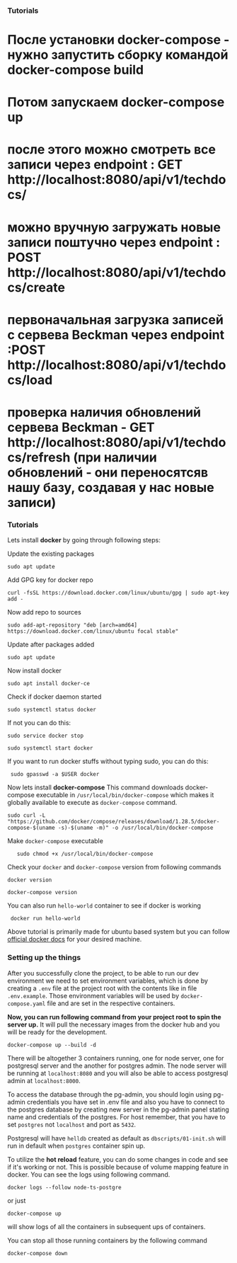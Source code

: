 
### Tutorials 

# После установки docker-compose - нужно запустить сборку командой docker-compose build
# Потом запускаем docker-compose up

# после этого можно смотреть все записи через endpoint :  GET http://localhost:8080/api/v1/techdocs/
# можно вручную загружать новые записи поштучно через  endpoint :  POST http://localhost:8080/api/v1/techdocs/create
# первоначальная загрузка записей с сервева Beckman через  endpoint :POST  http://localhost:8080/api/v1/techdocs/load
# проверка наличия обновлений сервева Beckman - GET  http://localhost:8080/api/v1/techdocs/refresh (при наличии обновлений - они переносятсяв нашу базу, создавая у нас новые записи)





### Tutorials 
Lets install **docker**  by going through following steps:

Update the existing packages

`sudo apt update`

Add GPG key for docker repo

`curl -fsSL https://download.docker.com/linux/ubuntu/gpg | sudo apt-key add -`

Now add repo to sources

`sudo add-apt-repository "deb [arch=amd64] https://download.docker.com/linux/ubuntu focal stable"`

Update after packages added

`sudo apt update`

Now install docker 

`sudo apt install docker-ce`

Check if docker daemon started

`sudo systemctl status docker`

If not you can do this:

`sudo service docker stop`

`sudo systemctl start docker`

If you want to run docker stuffs without typing sudo, you can do this:

` sudo gpasswd -a $USER docker`


Now lets install **docker-compose**
This command downloads docker-compose executable in `/usr/local/bin/docker-compose` which makes it globally available to execute as `docker-compose` command.

`sudo curl -L "https://github.com/docker/compose/releases/download/1.28.5/docker-compose-$(uname -s)-$(uname -m)" -o /usr/local/bin/docker-compose
`

Make `docker-compose` executable

`	sudo chmod +x /usr/local/bin/docker-compose`

Check your `docker` and `docker-compose` version from following commands

`docker version`

`docker-compose version`

You can also run `hello-world` container to see if docker is working

` docker run hello-world`

Above tutorial is primarily made for ubuntu based system but you can follow [official docker docs](https://docs.docker.com/engine/install/) for your desired machine.

### Setting up the things
After you successfully clone the project,  to be able to run our dev environment we need to set environment variables, which is done by creating a `.env` file at the project root with the contents like in file `.env.example`. Those environment variables will be used by `docker-compose.yaml` file and are set in the respective containers. 

**Now,  you can run following command from your project root to spin the server up.** It will pull the necessary images from the docker hub and you will be ready for the development.

`docker-compose up --build -d`

There will be altogether 3 containers running, one for node server, one for postgresql server and the another for postgres admin.
The node server will be running at `localhost:8080` and you will also be able to access postgresql admin at `localhost:8000`.

To access the database through the pg-admin, you should login using pg-admin credentials you have set in .env file and also you have to connect to the postgres database by creating new server in the pg-admin panel stating name and credentials of the postgres. For host remember, that you have to set `postgres` not `localhost` and port as `5432`.

Postgresql will have `helldb` created as default as `dbscripts/01-init.sh` will run in default when `postgres` container spin up. 

To utilize the **hot reload** feature, you can do some changes in code and see if it's working or not.  This is possible because of  volume mapping feature in docker.  You can see the logs using following command.

`docker logs --follow node-ts-postgre `

or just 

`docker-compose up ` 

will show logs of all the containers in subsequent ups of containers.



You can stop all those running containers by the following command

`docker-compose down` 




